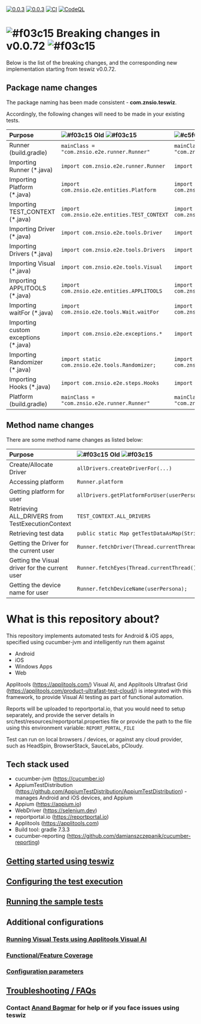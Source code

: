 [![0.0.3](https://jitpack.io/v/znsio/teswiz.svg)](https://jitpack.io/#znsio/teswiz)
[![0.0.3](https://jitci.com/gh/znsio/teswiz/svg)](https://jitci.com/gh/znsio/teswiz)
[![CI](https://github.com/znsio/teswiz/actions/workflows/CI.yml/badge.svg)](https://github.com/znsio/teswiz/actions/workflows/CI.yml)
[![CodeQL](https://github.com/znsio/teswiz/actions/workflows/codeql-analysis.yml/badge.svg)](https://github.com/znsio/teswiz/actions/workflows/codeql-analysis.yml)

# ![#f03c15](https://placehold.co/15x15/f03c15/f03c15.png) Breaking changes in v0.0.72 ![#f03c15](https://placehold.co/15x15/f03c15/f03c15.png)

Below is the list of the breaking changes, and the corresponding new implementation starting from teswiz v0.0.72.

## Package name changes

The package naming has been made consistent - **com.znsio.teswiz**.

Accordingly, the following changes will need to be made in your existing tests.

| Purpose                              | ![#f03c15](https://placehold.co/15x15/f03c15/f03c15.png) Old ![#f03c15](https://placehold.co/15x15/f03c15/f03c15.png) | ![#c5f015](https://placehold.co/15x15/c5f015/c5f015.png) New ![#c5f015](https://placehold.co/15x15/c5f015/c5f015.png) |
|:-------------------------------------|:----------------------------------------------------------------------------------------------------------------------|:----------------------------------------------------------------------------------------------------------------------|
| Runner (build.gradle)                | `mainClass = "com.znsio.e2e.runner.Runner"`                                                                           | `mainClass = "com.znsio.teswiz.runner.Runner"`                                                                        |
| Importing Runner (*.java)            | `import com.znsio.e2e.runner.Runner`                                                                                  | `import com.znsio.teswiz.runner.Runner`                                                                               |
| Importing Platform (*.java)          | `import com.znsio.e2e.entities.Platform`                                                                              | `import com.znsio.teswiz.entities.Platform`                                                                           |
| Importing TEST_CONTEXT (*.java)      | `import com.znsio.e2e.entities.TEST_CONTEXT`                                                                          | `import com.znsio.teswiz.entities.TEST_CONTEXT`                                                                       |
| Importing Driver (*.java)            | `import com.znsio.e2e.tools.Driver`                                                                                   | `import com.znsio.teswiz.runner.Driver`                                                                               |
| Importing Drivers (*.java)           | `import com.znsio.e2e.tools.Drivers`                                                                                  | `import com.znsio.teswiz.runner.Drivers`                                                                              |
| Importing Visual (*.java)            | `import com.znsio.e2e.tools.Visual`                                                                                   | `import com.znsio.teswiz.runner.Visual`                                                                               |
| Importing APPLITOOLS (*.java)        | `import com.znsio.e2e.entities.APPLITOOLS`                                                                            | `import com.znsio.teswiz.entities.APPLITOOLS`                                                                         |
| Importing waitFor (*.java)           | `import com.znsio.e2e.tools.Wait.waitFor`                                                                             | `import com.znsio.teswiz.tools.Wait.waitFor`                                                                          |
| Importing custom exceptions (*.java) | `import com.znsio.e2e.exceptions.*`                                                                                   | `import com.znsio.teswiz.exceptions.*`                                                                                |
| Importing Randomizer (*.java)        | `import static com.znsio.e2e.tools.Randomizer;`                                                                       | `import static com.znsio.teswiz.tools.Randomizer;`                                                                    |
| Importing Hooks (*.java)             | `import com.znsio.e2e.steps.Hooks`                                                                                    | `import com.znsio.teswiz.steps.Hooks`                                                                                 |
| Platform (build.gradle)              | `mainClass = "com.znsio.e2e.runner.Runner"`                                                                           | `mainClass = "com.znsio.teswiz.runner.Runner"`                                                                        |

## Method name changes

There are some method name changes as listed below:

| Purpose                                          | ![#f03c15](https://placehold.co/15x15/f03c15/f03c15.png) Old ![#f03c15](https://placehold.co/15x15/f03c15/f03c15.png) | ![#c5f015](https://placehold.co/15x15/c5f015/c5f015.png) New ![#c5f015](https://placehold.co/15x15/c5f015/c5f015.png) |
|:-------------------------------------------------|:----------------------------------------------------------------------------------------------------------------------|:----------------------------------------------------------------------------------------------------------------------|
| Create/Allocate Driver                           | `allDrivers.createDriverFor(...)`                                                                                     | **`Drivers.createDriverFor(...)`**                                                                                    |
| Accessing platform                               | `Runner.platform`                                                                                                     | **`Runner.getPlatform()`**                                                                                            |
| Getting platform for user                        | `allDrivers.getPlatformForUser(userPersona)`                                                                          | **`Runner.getPlatformForUser(userPersona)`**                                                                          |
| Retrieving ALL_DRIVERS from TestExecutionContext | `TEST_CONTEXT.ALL_DRIVERS`                                                                                            | ** Not required **                                                                                                    |
| Retrieving test data                             | `public static Map getTestDataAsMap(String key)`                                                                      | **`public static Map<String, Object> getTestDataAsMap(String key)`**                                                  |
| Getting the Driver for the current user          | `Runner.fetchDriver(Thread.currentThread().getId());`                                                                 | **`Drivers.getDriverForCurrentUser(Thread.currentThread().getId());`**                                                | 
| Getting the Visual driver for the current user   | `Runner.fetchEyes(Thread.currentThread().getId());`                                                                   | **`Drivers.getVisualDriverForCurrentUser(Thread.currentThread().getId());`**                                          |
| Getting the device name for user                 | `Runner.fetchDeviceName(userPersona);`                                                                                | **`Drivers.getNameOfDeviceUsedByUser(userPersona);`**                                                                 |

[//]: # (```mermaid)

[//]: # (flowchart TD)

[//]: # (  id1[allDrivers.createDriverFor&#40;...&#41;]--has changed to---id2&#40;[Drivers.createDriverFor&#40;...&#41;]&#41;)

[//]: # (  style id1 fill:#f9f)

[//]: # (  style id2 fill:#bbf)

[//]: # (```)

[//]: # ()

[//]: # (```mermaid)

[//]: # (flowchart LR)

[//]: # (  [Runner.platform]--is now changed to---id2&#40;Runner.getPlatform&#40;&#41;&#41;;)

[//]: # (  style id1 fill:#f9f)

[//]: # (  style id2 fill:#bbf)

[//]: # (```)

[//]: # (```mermaid)

[//]: # (flowchart LR;)

[//]: # (  [Runner.platform] -->|is now changed to| [Runner.getPlatform&#40;&#41;])

[//]: # (  style id1 fill:#f9f)

[//]: # (  style id2 fill:#bbf)

[//]: # (```)

# What is this repository about?

This repository implements automated tests for Android & iOS apps, specified using cucumber-jvm and intelligently run
them against

* Android
* iOS
* Windows Apps
* Web

Applitools (https://applitools.com/) Visual AI, and Applitools Ultrafast Grid (https://applitools.com/product-ultrafast-test-cloud/) is integrated with this framework, to provide
Visual AI testing as part of functional automation.

Reports will be uploaded to reportportal.io, that you would need to setup separately, and provide the server details in
src/test/resources/reportportal.properties file or provide the path to the file using this environment
variable: `REPORT_PORTAL_FILE`

Test can run on local browsers / devices, or against any cloud provider, such as HeadSpin, BrowserStack, SauceLabs, pCloudy.

## Tech stack used

* cucumber-jvm (https://cucumber.io)
* AppiumTestDistribution (https://github.com/AppiumTestDistribution/AppiumTestDistribution) -manages Android and iOS
  devices, and Appium
* Appium (https://appium.io)
* WebDriver (https://selenium.dev)
* reportportal.io (https://reportportal.io)
* Applitools (https://applitools.com)
* Build tool: gradle 7.3.3
* cucumber-reporting (https://github.com/damianszczepanik/cucumber-reporting)

## [Getting started using teswiz](docs/GettingStartedUsingTeswiz-README.md)

## [Configuring the test execution](docs/ConfiguringTestExecution-README.md)

## [Running the sample tests](docs/SampleTests-README.md)

## Additional configurations

### [Running Visual Tests using Applitools Visual AI](docs/RunningVisualTests-README.md)

### [Functional/Feature Coverage](docs/FeatureCoverage-README.md)

### [Configuration parameters](docs/ConfigurationParameters-README.md)

## [Troubleshooting / FAQs](docs/FAQs-README.md)

### Contact [Anand Bagmar](https://twitter.com/BagmarAnand) for help or if you face issues using teswiz